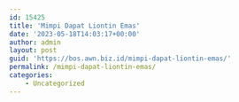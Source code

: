 ```yaml
---
id: 15425
title: 'Mimpi Dapat Liontin Emas'
date: '2023-05-18T14:03:17+00:00'
author: admin
layout: post
guid: 'https://bos.awn.biz.id/mimpi-dapat-liontin-emas/'
permalink: /mimpi-dapat-liontin-emas/
categories:
    - Uncategorized
---
```


